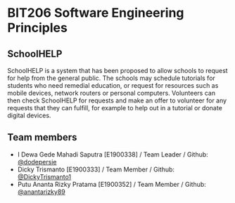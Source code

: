 # BIT206 Software Engineering Principles

## SchoolHELP

SchoolHELP is a system that has been proposed to allow schools to request for help from the general public. The schools may schedule tutorials for students who need remedial education, or request for resources such as mobile devices, network routers or personal computers. Volunteers can then check SchoolHELP for requests and make an offer to volunteer for any requests that they can fulfill, for example to help out in a tutorial or donate digital devices.

## Team members

- I Dewa Gede Mahadi Saputra [E1900338] / Team Leader / Github: [@dodepersie](https://github.com/dodepersie)
- Dicky Trismanto [E1900333] / Team Member / Github: [@DickyTrismanto1](https://github.com/DickyTrismanto1)
- Putu Ananta Rizky Pratama [E1900352] / Team Member / Github: [@anantarizky89](https://github.com/anantapratama8899)

